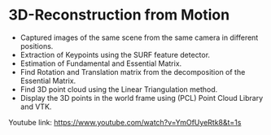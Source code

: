 # 3D-Reconstruction from Motion

 * Captured images of the same scene from the same camera in different positions.
 * Extraction of Keypoints using the SURF feature detector.
 * Estimation of Fundamental and Essential Matrix.
 * Find Rotation and Translation matrix from the decomposition of the Essential Matrix.
 * Find 3D point cloud using the Linear Triangulation method.
 * Display the 3D points in the world frame using (PCL) Point Cloud Library and VTK. 

Youtube link:
https://www.youtube.com/watch?v=YmOfUyeRtk8&t=1s

